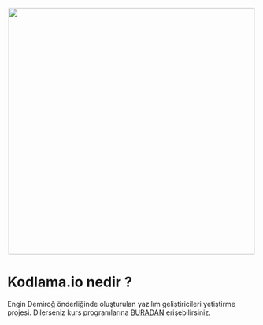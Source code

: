 <p align="center">
<img width="500" src="https://user-images.githubusercontent.com/50195250/104857848-3ce4e900-592c-11eb-834f-2af3c96813ad.png">
</p>

# Kodlama.io nedir ?
Engin Demiroğ önderliğinde oluşturulan yazılım geliştiricileri yetiştirme projesi. Dilerseniz kurs programlarına [BURADAN](https://www.kodlama.io/) erişebilirsiniz. 
